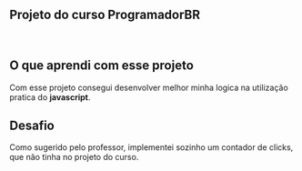 <h2>Projeto do curso ProgramadorBR</h2>
<br>

<h2>O que aprendi com esse projeto</h2>
Com esse projeto consegui desenvolver melhor minha logica na utilização pratica do <strong>javascript</strong>.
<h2>Desafio</h2>
Como sugerido pelo professor, implementei sozinho um contador  de clicks, que não tinha no projeto do curso.

